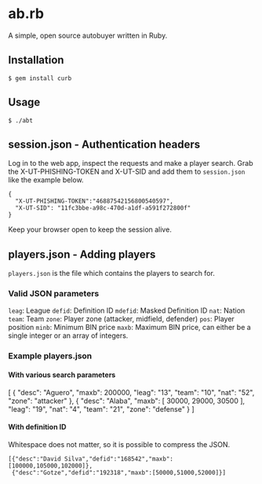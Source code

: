 # ab.rb

A simple, open source autobuyer written in Ruby.

## Installation

```
$ gem install curb
```

## Usage

```
$ ./abt
```

## session.json - Authentication headers

Log in to the web app, inspect the requests and make a player search.
Grab the X-UT-PHISHING-TOKEN and X-UT-SID and add them to `session.json` like the example below.

```
{
  "X-UT-PHISHING-TOKEN":"46887542156800540597",
  "X-UT-SID": "11fc3bbe-a98c-470d-a1df-a591f272800f"
}
```

Keep your browser open to keep the session alive.

## players.json - Adding players

`players.json` is the file which contains the players to search for.

### Valid JSON parameters

`leag`: League
`defid`: Definition ID
`mdefid`: Masked Definition ID
`nat`: Nation
`team`: Team
`zone`: Player zone (attacker, midfield, defender)
`pos`: Player position
`minb`: Minimum BIN price
`maxb`: Maximum BIN price, can either be a single integer or an array of integers.

### Example players.json

#### With various search parameters

  [
    {
      "desc": "Aguero",
      "maxb": 200000,
      "leag": "13",
      "team": "10",
      "nat": "52",
      "zone": "attacker"
    },
    {
      "desc": "Alaba",
      "maxb": [ 30000, 29000, 30500 ],
      "leag": "19",
      "nat": "4",
      "team": "21",
      "zone": "defense"
    }
  ]

#### With definition ID

Whitespace does not matter, so it is possible to compress the JSON.

    [{"desc":"David Silva","defid":"168542","maxb":[100000,105000,102000]},
     {"desc":"Gotze","defid":"192318","maxb":[50000,51000,52000]}]
